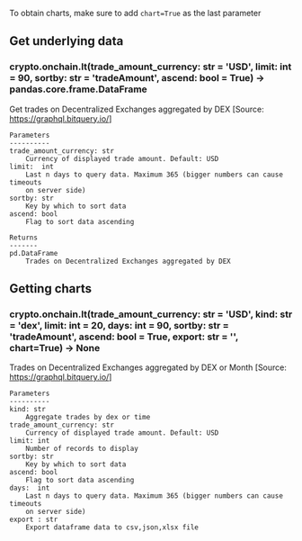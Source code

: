To obtain charts, make sure to add `chart=True` as the last parameter

## Get underlying data 
### crypto.onchain.lt(trade_amount_currency: str = 'USD', limit: int = 90, sortby: str = 'tradeAmount', ascend: bool = True) -> pandas.core.frame.DataFrame

Get trades on Decentralized Exchanges aggregated by DEX [Source: https://graphql.bitquery.io/]

    Parameters
    ----------
    trade_amount_currency: str
        Currency of displayed trade amount. Default: USD
    limit:  int
        Last n days to query data. Maximum 365 (bigger numbers can cause timeouts
        on server side)
    sortby: str
        Key by which to sort data
    ascend: bool
        Flag to sort data ascending

    Returns
    -------
    pd.DataFrame
        Trades on Decentralized Exchanges aggregated by DEX

## Getting charts 
### crypto.onchain.lt(trade_amount_currency: str = 'USD', kind: str = 'dex', limit: int = 20, days: int = 90, sortby: str = 'tradeAmount', ascend: bool = True, export: str = '', chart=True) -> None

Trades on Decentralized Exchanges aggregated by DEX or Month
    [Source: https://graphql.bitquery.io/]

    Parameters
    ----------
    kind: str
        Aggregate trades by dex or time
    trade_amount_currency: str
        Currency of displayed trade amount. Default: USD
    limit: int
        Number of records to display
    sortby: str
        Key by which to sort data
    ascend: bool
        Flag to sort data ascending
    days:  int
        Last n days to query data. Maximum 365 (bigger numbers can cause timeouts
        on server side)
    export : str
        Export dataframe data to csv,json,xlsx file
